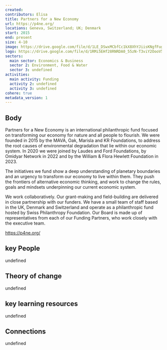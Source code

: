 ```yaml
---
created:
contributors: Elisa
title: Partners for a New Economy
url: https://p4ne.org/
locations: Geneva, Switzerland; UK; Denmark
start: 2015
end: present
size: 4-10
image: https://drive.google.com/file/d/1LE_DSwxMCbfCc1kX8XhYJiisKNgfFugr/view?usp=drive_link
logo: https://drive.google.com/file/d/1RMi5EHf28RNRDA0_55zN-T3viY2OooV5/view?usp=drive_link
sectors:
  main sector: Economics & Business
  sector 2: Environment, Food & Water
  sector 3: undefined
activities: 
  main activity: Funding
  activity 2: undefined
  activity 3: undefined
cohere: true
metadata_version: 1
---
```



## Body

Partners for a New Economy is an international philanthropic fund focused on transforming our economy for nature and all people to flourish. We were founded in 2015 by the MAVA, Oak, Marisla and KR Foundations, to address the root causes of environmental degradation that lie within our economic system. In 2020 we were joined by Laudes and Ford Foundations, by Omidyar Network in 2022 and by the William & Flora Hewlett Foundation in 2023.

The initiatives we fund show a deep understanding of planetary boundaries and an urgency to transform our economy to live within them. They push the frontiers of alternative economic thinking, and work to change the rules, goals and mindsets underpinning our current economic system.

We work collaboratively. Our grant-making and field-building are delivered in close partnership with our funders. We have a small team of staff based in the UK, Denmark and Switzerland and operate as a philanthropic fund hosted by Swiss Philanthropy Foundation. Our Board is made up of representatives from each of our Funding Partners, who work closely with the executive team.

https://p4ne.org/

## key People

undefined

## Theory of change

undefined

## key learning resources

undefined

## Connections

undefined

